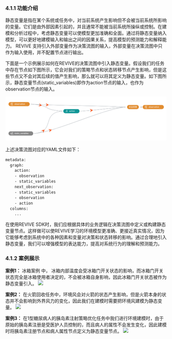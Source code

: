 ### 4.1.1 功能介绍
静态变量是指在某个系统或任务中，对当前系统产生影响但不会被当前系统所影响的变量。它们是由外部因素引起的，并且通常不能被当前系统所操纵或控制。在建模和分析过程中，考虑静态变量可以使模型更加准确和全面。通过将静态变量纳入模型，可以更好地建模输入和输出之间的因果关系，提高模型的预测能力和解释能力。
REVIVE 支持引入外部变量作为决策流图的输入，外部变量在决策流图中只作为输入使用，并不配置节点进行输出。

下面是一个示例展示如何在REVIVE的决策流图中引入静态变量。假设我们的任务中存在节点如下图所示，它会对我们的策略节点和状态转移节点产生影响，但是这些节点又不会对其后续的值产生影响，那么就可以将其定义为静态变量。如下图所示，静态变量节点(static_variables)即作为action节点的输入，也作为observation节点的输入。

![](../assets/4.1-0.png)

上述决策流图对应的YAML文件如下：
```bash
metadata:
  graph:
    action:
    - observation
    - static_variables
    next_observation:
    - static_variables
    - observation
    - action
  columns:
    ...
```
在使用REVIVE SDK时，我们应根据具体的业务逻辑在决策流图中定义或构建静态变量节点。这样做可以使REVIVE学习的环境模型更准确、更接近真实情况，因为它能够考虑到系统中的各种因素和变量对决策和状态转移的影响。通过合理地引入静态变量，我们可以增强模型的表达能力，提高对系统行为的理解和预测能力。

### 4.1.2 案例展示
**案例1：**
冰箱案例 中， 冰箱内部温度会受冰箱门开关状态的影响，而冰箱门开关状态完全是冰箱使用者决定的，不会被冰箱自身影响，因此冰箱门开关状态被作为静态变量引入。
![](../assets/4.1-1.png?x-oss-process=image%2Fformat%2Cwebp)


**案例2：**
在火箭回收任务中，环境风会对火箭的状态产生影响，但是火箭本身的状态并不会影响到外界风力的变化，因此我们在建模时需要把环境风建模为静态变量。
![](../assets/4.1-2.png?x-oss-process=image%2Fformat%2Cwebp)

**案例3：**
在1型糖尿病人的胰岛素注射策略优化任务中我们进行环境建模时，由于原始的胰岛素注册是受医护人员控制的，而且病人的属性不会发生变化，因此建模时将胰岛素注册节点和病人属性节点定义为静态变量节点。
![](../assets/4.1-3.png?x-oss-process=image%2Fformat%2Cwebp)




